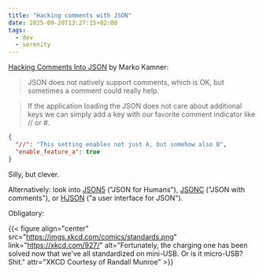 ```yaml
---
title: "Hacking comments with JSON"
date: 2025-09-20T13:27:15+02:00
tags:
  - dev
  - serenity
---
```


[Hacking Comments Into JSON](https://blog.marco.ninja/notes/technology/json/hacking-comments-into-json/) by Marko Kamner:

> JSON does not natively support comments, which is OK, but sometimes a comment
> could really help.

> If the application loading the JSON does not care about additional keys we can
> simply add a key with our favorite comment indicator like // or #.

```json
{
  "//": "This setting enables not just A, but somehow also B",
  "enable_feature_a": true
}
```

Silly, but clever.

Alternatively: look into [JSON5](https://json5.org/) ("JSON for Humans"),
[JSONC](https://jsonc.org/) ("JSON with comments"), or
[HJSON](https://hjson.github.io/) ("a user interface for JSON").

Obligatory:

{{< figure align="center" src="https://imgs.xkcd.com/comics/standards.png" link="https://xkcd.com/927/" alt="Fortunately, the charging one has been solved now that we've all standardized on mini-USB. Or is it micro-USB? Shit." attr="XKCD Courtesy of Randall Munroe" >}}
